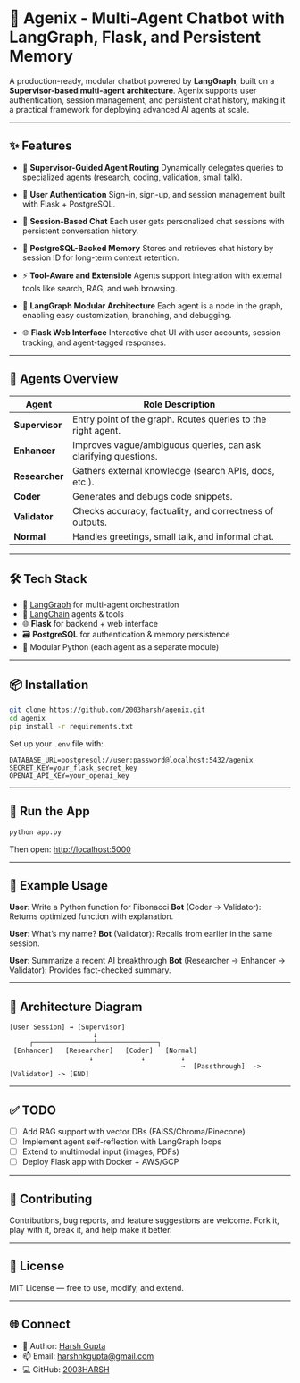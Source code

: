 # 🤖 Agenix - Multi-Agent Chatbot with LangGraph, Flask, and Persistent Memory

A production-ready, modular chatbot powered by **LangGraph**, built on a **Supervisor-based multi-agent architecture**. Agenix supports user authentication, session management, and persistent chat history, making it a practical framework for deploying advanced AI agents at scale.

---

## ✨ Features

* 🔄 **Supervisor-Guided Agent Routing**
  Dynamically delegates queries to specialized agents (research, coding, validation, small talk).

* 🔐 **User Authentication**
  Sign-in, sign-up, and session management built with Flask + PostgreSQL.

* 💬 **Session-Based Chat**
  Each user gets personalized chat sessions with persistent conversation history.

* 🧠 **PostgreSQL-Backed Memory**
  Stores and retrieves chat history by session ID for long-term context retention.

* ⚡ **Tool-Aware and Extensible**
  Agents support integration with external tools like search, RAG, and web browsing.

* 🧩 **LangGraph Modular Architecture**
  Each agent is a node in the graph, enabling easy customization, branching, and debugging.

* 🌐 **Flask Web Interface**
  Interactive chat UI with user accounts, session tracking, and agent-tagged responses.

---

## 🧠 Agents Overview

| Agent          | Role Description                                                |
| -------------- | --------------------------------------------------------------- |
| **Supervisor** | Entry point of the graph. Routes queries to the right agent.    |
| **Enhancer**   | Improves vague/ambiguous queries, can ask clarifying questions. |
| **Researcher** | Gathers external knowledge (search APIs, docs, etc.).           |
| **Coder**      | Generates and debugs code snippets.                             |
| **Validator**  | Checks accuracy, factuality, and correctness of outputs.        |
| **Normal**     | Handles greetings, small talk, and informal chat.               |

---

## 🛠 Tech Stack

* 🧠 [LangGraph](https://github.com/langchain-ai/langgraph) for multi-agent orchestration
* 💬 [LangChain](https://github.com/langchain-ai/langchain) agents & tools
* 🌐 **Flask** for backend + web interface
* 🗃️ **PostgreSQL** for authentication & memory persistence
* 🧱 Modular Python (each agent as a separate module)

---

## 📦 Installation

```bash
git clone https://github.com/2003harsh/agenix.git
cd agenix
pip install -r requirements.txt
```

Set up your `.env` file with:

```
DATABASE_URL=postgresql://user:password@localhost:5432/agenix
SECRET_KEY=your_flask_secret_key
OPENAI_API_KEY=your_openai_key
```

---

## 🚀 Run the App

```bash
python app.py
```

Then open: [http://localhost:5000](http://localhost:5000)

---

## 🧪 Example Usage

**User**: Write a Python function for Fibonacci
**Bot** (Coder → Validator): Returns optimized function with explanation.

**User**: What’s my name?
**Bot** (Validator): Recalls from earlier in the same session.

**User**: Summarize a recent AI breakthrough
**Bot** (Researcher → Enhancer → Validator): Provides fact-checked summary.

---

## 🧩 Architecture Diagram

```
[User Session] → [Supervisor]
                     ↓
     ┌───────────────┴───────────────┐
 [Enhancer]   [Researcher]   [Coder]   [Normal]
                    ↓            ↓         ↓
                                           →  [Passthrough]  -> [Validator] -> [END]
```

---

## ✅ TODO

* [ ] Add RAG support with vector DBs (FAISS/Chroma/Pinecone)
* [ ] Implement agent self-reflection with LangGraph loops
* [ ] Extend to multimodal input (images, PDFs)
* [ ] Deploy Flask app with Docker + AWS/GCP

---

## 🤝 Contributing

Contributions, bug reports, and feature suggestions are welcome. Fork it, play with it, break it, and help make it better.

---

## 📜 License

MIT License — free to use, modify, and extend.

---

## 🌐 Connect

* 👤 Author: [Harsh Gupta](https://www.linkedin.com/in/harsh-gupta-2021/)
* 📫 Email: [harshnkgupta@gmail.com](mailto:harshnkgupta@gmail.com)
* 💻 GitHub: [2003HARSH](https://github.com/2003HARSH)
